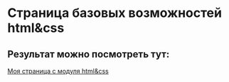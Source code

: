 # Страница базовых возможностей html&css

## Результат можно посмотреть тут:

[Моя страница с модуля html&css ](https://kypataka.github.io/html-css-test/)
